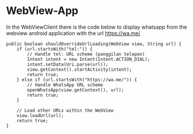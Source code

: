 # WebView-App
In the WebViewClient there is the code below to display whatsapp from the webview android application with the url https://wa.me/

    public boolean shouldOverrideUrlLoading(WebView view, String url) {
        if (url.startsWith("tel:")) {
            // Handle tel: URL scheme (panggilan telepon)
            Intent intent = new Intent(Intent.ACTION_DIAL);
            intent.setData(Uri.parse(url));
            view.getContext().startActivity(intent);
            return true;
        } else if (url.startsWith("https://wa.me/")) {
            // Handle WhatsApp URL scheme
            openWhatsApp(view.getContext(), url);
            return true;
        }

        // Load other URLs within the WebView
        view.loadUrl(url);
        return true;
    }
